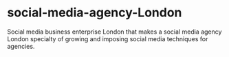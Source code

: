 # social-media-agency-London
Social media business enterprise London that makes a social media agency London specialty of growing and imposing social media techniques for agencies. 
